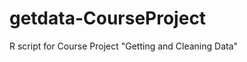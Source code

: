 getdata-CourseProject
=====================

 R script for Course Project "Getting and Cleaning Data"

